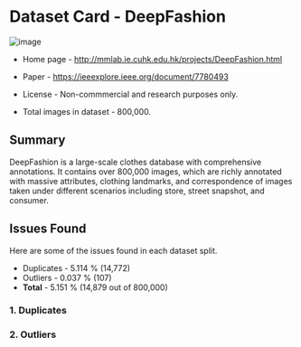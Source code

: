 # Dataset Card - DeepFashion
![image](https://mmlab.ie.cuhk.edu.hk/projects/DeepFashion/intro.jpg)

+ Home page - http://mmlab.ie.cuhk.edu.hk/projects/DeepFashion.html

+ Paper - https://ieeexplore.ieee.org/document/7780493

+ License - Non-commmercial and research purposes only.

+ Total images in dataset - 800,000.

## Summary
DeepFashion is a large-scale clothes database with comprehensive annotations. It contains over 800,000 images, which are richly annotated with massive attributes, clothing landmarks, and correspondence of images taken under different scenarios including store, street snapshot, and consumer.

## Issues Found
Here are some of the issues found in each dataset split.

+ Duplicates - 5.114 % (14,772)
+ Outliers - 0.037 % (107)
+ **Total** - 5.151 % (14,879 out of 800,000)

### 1. Duplicates


### 2. Outliers
